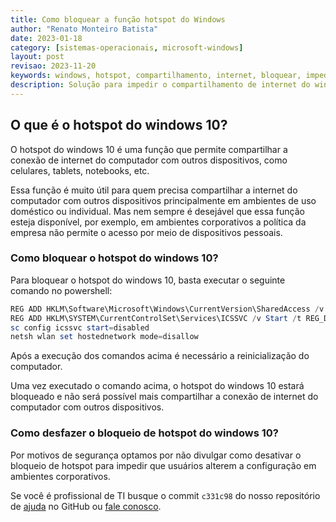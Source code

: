 ```yaml
---
title: Como bloquear a função hotspot do Windows
author: "Renato Monteiro Batista"
date: 2023-01-18
category: [sistemas-operacionais, microsoft-windows]
layout: post
revisao: 2023-11-20
keywords: windows, hotspot, compartilhamento, internet, bloquear, impedir, windows 10, w10, win10, win 10, windows 11, win11, win 11, w11, desativar, desabilitar, compartilhar, SharedAccess, hostednetwork, icssvc
description: Solução para impedir o compartilhamento de internet do windows utilizando a função hotspot do windows 10. Comandos para bloqueio do compartilhamento hotspot no windows.
---
```


## O que é o hotspot do windows 10?

O hotspot do windows 10 é uma função que permite compartilhar a conexão de internet do computador com outros dispositivos, como celulares, tablets, notebooks, etc.

Essa função é muito útil para quem precisa compartilhar a internet do computador com outros dispositivos principalmente em ambientes de uso doméstico ou individual. Mas nem sempre é desejável que essa função esteja disponível, por exemplo, em ambientes corporativos a política da empresa não permite o acesso por meio de dispositivos pessoais.

### Como bloquear o hotspot do windows 10?

Para bloquear o hotspot do windows 10, basta executar o seguinte comando no powershell:

```powershell
REG ADD HKLM\Software\Microsoft\Windows\CurrentVersion\SharedAccess /v EnableRebootPersistConnection /d 4 /f
REG ADD HKLM\SYSTEM\CurrentControlSet\Services\ICSSVC /v Start /t REG_DWORD /d 4 /f
sc config icssvc start=disabled
netsh wlan set hostednetwork mode=disallow
```

Após a execução dos comandos acima é necessário a reinicialização do computador.

Uma vez executado o comando acima, o hotspot do windows 10 estará bloqueado e não será possível mais compartilhar a conexão de internet do computador com outros dispositivos.

### Como desfazer o bloqueio de hotspot do windows 10?

Por motivos de segurança optamos por não divulgar como desativar o bloqueio de hotspot para impedir que usuários alterem a configuração em ambientes corporativos.

Se você é profissional de TI busque o commit `c331c98` do nosso repositório de [ajuda](https://github.com/rmbinformatica/ajuda) no GitHub ou [fale conosco](https://rmbinformatica.com/contato.html).
